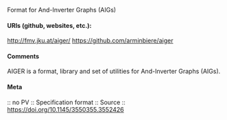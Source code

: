 Format for And-Inverter Graphs (AIGs)

#### URIs (github, websites, etc.):
http://fmv.jku.at/aiger/
https://github.com/arminbiere/aiger

#### Comments
AIGER is a format, library and set of utilities for And-Inverter Graphs (AIGs).

#### Meta
:: no PV
:: Specification format
:: Source :: https://doi.org/10.1145/3550355.3552426